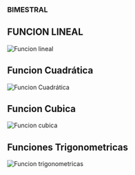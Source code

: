 ### BIMESTRAL

## FUNCION LINEAL

![ Funcion lineal ]( funcionlineal.png " Funcion lineal ")


## Funcion Cuadrática

![ Funcion Cuadrática ]( funcioncuadratica.png " Funcion Cuadrática ")

## Funcion Cubica

![ Funcion cubica ]( funcioncubica.png " Funcion cubica ")

## Funciones  Trigonometricas

![ Funcion trigonometricas ]( funciontrigonometrica.png " Funcion trigonometricas ")